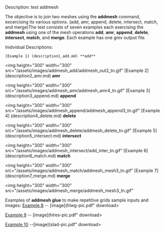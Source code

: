  Description: test addmesh

  The objective is to join two meshes using the **addmesh** command,
  excercising its various options. (add, amr, append, delete,
  intersect, match, and merge)The test consists of seven examples each
  exercising the **addmesh** using one of the mesh operations **add**,
  **amr**, **append**, **delete**, **intersect**, **match**, and
  **merge**. Each example has one gmv output file.
 
  Inidvidual Descriptions:
 
    [Example 1] (description1_add.md) **add**


<img height="300" width="300" src="/assets/images/addmesh_add/addmesh_out2_tn.gif"
                                                          [Example 2] (description2_amr.md) **amr**
                                                            

<img height="300" width="300" src="/assets/images/addmesh_amr/addmesh_amr4_tn.gif"
[Example 3] (description3_append.md) **append**
    

<img height="300" width="300" src="/assets/images/addmesh_append/addmesh_append3_tn.gif"
 [Example 4] (description4_delete.md) **delete**
                                                    

<img height="300" width="300" src="/assets/images/addmesh_delete/addmesh_delete_tn.gif"
[Example 5] (description5_intersect.md) **intersect**


<img height="300" width="300" src="/assets/images/addmesh_intersect/add_inter_tn.gif"
                                                [Example 6] (description6_match.md) **match**
    

<img height="300" width="300" src="/assets/images/addmesh_match/addmesh_mesh3_tn.gif"
 [Example 7] (description7_merge.md) **merge**                                                                                                                                                               

<img height="300" width="300" src="/assets/images/addmesh_merge/addmesh_mesh3_tn.gif"
 
Examples of **addmesh glue** to make repetitive grids sample inputs
and images:
 [Example 8](hlwg.lgc) -- [image](hlwg-pic.pdf" download> </a>
 
  [Example 9](hlres.lgc) -- [image](hlres-pic.pdf" download> </a>
 
  [Example 10](slad.lgc) --[image](slad-pic.pdf" download> </a>
